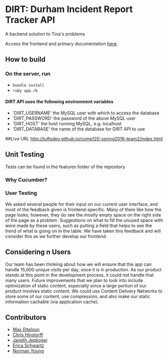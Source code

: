 # DIRT: Durham Incident Report Tracker API
A backend solution to Tina's problems

Access the frontend and primary documentation [here](https://github.com/tuftsdev/comp120-spring2016-team2).

## How to build
### On the server, run
- `bundle install`
- `ruby app.rb`

#### DIRT API uses the following environment variables 
- 'DIRT_USERNAME' the MySQL user with which to access the database
- 'DIRT_PASSWORD' the password of the above MySQL user
- 'DIRT_HOST'     the host running MySQL, e.g. localhost
- 'DIRT_DATABASE' the name of the database for DIRT API to use

##Live URL
http://tuftsdev.github.io/comp120-spring2016-team2/index.html

## Unit Testing
Tests can be found in the features folder of the repository

### Why Cucumber?

### User Testing
We asked several people for their input on our current user interface, and most of the feedback given is frontend-specific. Many of them like how the page looks; however, they do see the mostly empty space on the right side of the page as a problem. Suggestions on what to fill the unused space with were made by these users, such as putting a field that helps to see the trend of what is going on in the table. We have taken this feedback and will consider this as we further develop our frontend.

## Considering n Users
Our team has been thinking about how we will ensure that the app can handle 15,000 unique visits per day, once it is in production. As our product stands at this point in the development process, it could not handle that many users. Future improvements that we plan to look into include optimization of static content, especially since a large portion of our product involves static content. We could use Content Delivery Networks to store some of our content, use compression, and also make our static information cachable (via application cache). 

## Contributors
- [Max Ettelson](http://github.com/mdettelson)
- [Chris Hinstorff](http://github.com/chinstorff)
- [Janeth Jepkogei](http://github.com/janethjepkogei)
- [Erica Schwartz](http://github.com/ericaschwa)
- [Norman Young](http://github.com/nyoung01)
